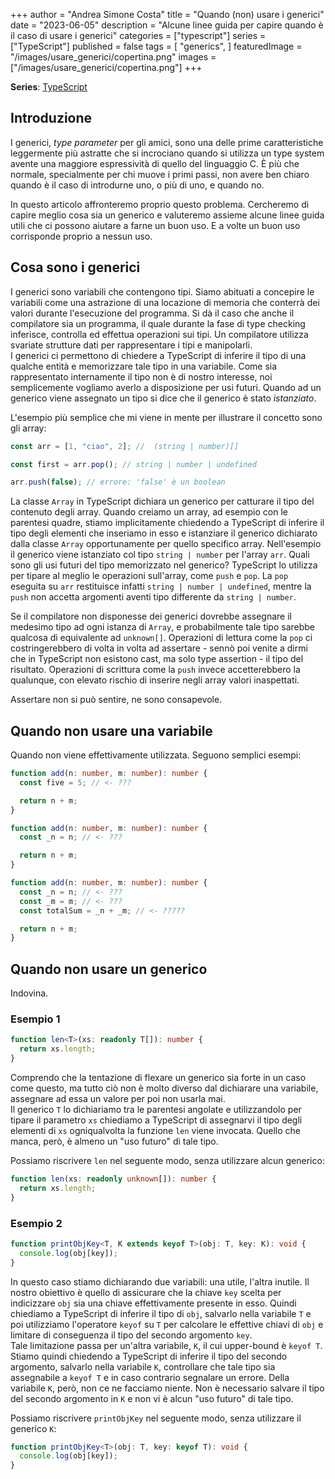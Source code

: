 +++
author = "Andrea Simone Costa"
title = "Quando (non) usare i generici"
date = "2023-06-05"
description = "Alcune linee guida per capire quando è il caso di usare i generici"
categories = ["typescript"]
series = ["TypeScript"]
published = false
tags = [
    "generics",
]
featuredImage = "/images/usare_generici/copertina.png"
images = ["/images/usare_generici/copertina.png"]
+++

__Series__: [TypeScript](/it/series/typescript/)

## Introduzione

I generici, _type parameter_ per gli amici, sono una delle prime caratteristiche leggermente più astratte che si incrociano quando si utilizza un type system avente una maggiore espressività di quello del linguaggio C. È più che normale, specialmente per chi muove i primi passi, non avere ben chiaro quando è il caso di introdurne uno, o più di uno, e quando no.

In questo articolo affronteremo proprio questo problema. Cercheremo di capire meglio cosa sia un generico e valuteremo assieme alcune linee guida utili che ci possono aiutare a farne un buon uso. E a volte un buon uso corrisponde proprio a nessun uso.

## Cosa sono i generici

I generici sono variabili che contengono tipi. Siamo abituati a concepire le variabili come una astrazione di una locazione di memoria che conterrà dei valori durante l'esecuzione del programma. Si dà il caso che anche il compilatore sia un programma, il quale durante la fase di type checking inferisce, controlla ed effettua operazioni sui tipi. Un compilatore utilizza svariate strutture dati per rappresentare i tipi e manipolarli.\
I generici ci permettono di chiedere a TypeScript di inferire il tipo di una qualche entità e memorizzare tale tipo in una variabile. Come sia rappresentato internamente il tipo non è di nostro interesse, noi semplicemente vogliamo averlo a disposizione per usi futuri. Quando ad un generico viene assegnato un tipo si dice che il generico è stato _istanziato_.

L'esempio più semplice che mi viene in mente  per illustrare il concetto sono gli array:
```ts
const arr = [1, "ciao", 2]; //  (string | number)[]

const first = arr.pop(); // string | number | undefined

arr.push(false); // errore: 'false' è un boolean
```
La classe `Array` in TypeScript dichiara un generico per catturare il tipo del contenuto degli array. Quando creiamo un array, ad esempio con le parentesi quadre, stiamo implicitamente chiedendo a TypeScript di inferire il tipo degli elementi che inseriamo in esso e istanziare il generico dichiarato dalla classe `Array` opportunamente per quello specifico array. Nell'esempio il generico viene istanziato col tipo `string | number` per l'array `arr`. Quali sono gli usi futuri del tipo memorizzato nel generico? TypeScript lo utilizza per tipare al meglio le operazioni sull'array, come `push` e `pop`. La `pop` eseguita su `arr` restituisce infatti `string | number | undefined`, mentre la `push` non accetta argomenti aventi tipo differente da `string | number`.

Se il compilatore non disponesse dei generici dovrebbe assegnare il medesimo tipo ad ogni istanza di `Array`, e probabilmente tale tipo sarebbe qualcosa di equivalente ad `unknown[]`. Operazioni di lettura come la `pop` ci costringerebbero di volta in volta ad assertare - sennò poi venite a dirmi che in TypeScript non esistono cast, ma solo type assertion - il tipo del risultato. Operazioni di scrittura come la `push` invece accetterebbero la qualunque, con elevato rischio di inserire negli array valori inaspettati.

Assertare non si può sentire, ne sono consapevole.

## Quando non usare una variabile

Quando non viene effettivamente utilizzata. Seguono semplici esempi:

```ts
function add(n: number, m: number): number {
  const five = 5; // <- ???

  return n + m;
}
```
```ts
function add(n: number, m: number): number {
  const _n = n; // <- ???

  return n + m;
}
```
```ts
function add(n: number, m: number): number {
  const _n = n; // <- ???
  const _m = m; // <- ???
  const totalSum = _n + _m; // <- ?????

  return n + m;
}
```

## Quando non usare un generico

Indovina.

### Esempio 1

```ts
function len<T>(xs: readonly T[]): number {
  return xs.length;
}
```
Comprendo che la tentazione di flexare un generico sia forte in un caso come questo, ma tutto ciò non è molto diverso dal dichiarare una variabile, assegnare ad essa un valore per poi non usarla mai.\
Il generico `T` lo dichiariamo tra le parentesi angolate e utilizzandolo per tipare il parametro `xs` chiediamo a TypeScript di assegnarvi il tipo degli elementi di `xs` ogniqualvolta la funzione `len` viene invocata. Quello che manca, però, è almeno un "uso futuro" di tale tipo.

Possiamo riscrivere `len` nel seguente modo, senza utilizzare alcun generico:
```ts
function len(xs: readonly unknown[]): number {
  return xs.length;
}
```

### Esempio 2

```ts
function printObjKey<T, K extends keyof T>(obj: T, key: K): void {
  console.log(obj[key]);
}
```

In questo caso stiamo dichiarando due variabili: una utile, l'altra inutile. Il nostro obiettivo è quello di assicurare che la chiave `key` scelta per indicizzare `obj` sia una chiave effettivamente presente in esso. Quindi chiediamo a TypeScript di inferire il tipo di `obj`, salvarlo nella variabile `T` e poi utilizziamo l'operatore `keyof` su `T` per calcolare le effettive chiavi di `obj` e limitare di conseguenza il tipo del secondo argomento `key`.\
Tale limitazione passa per un'altra variabile, `K`, il cui upper-bound è `keyof T`. Stiamo quindi chiedendo a TypeScript di inferire il tipo del secondo argomento, salvarlo nella variabile `K`, controllare che tale tipo sia assegnabile a `keyof T` e in caso contrario segnalare un errore. Della variabile `K`, però, non ce ne facciamo niente. Non è necessario salvare il tipo del secondo argomento in `K` e non vi è alcun "uso futuro" di tale tipo.

Possiamo riscrivere `printObjKey` nel seguente modo, senza utilizzare il generico `K`:
```ts
function printObjKey<T>(obj: T, key: keyof T): void {
  console.log(obj[key]);
}
```